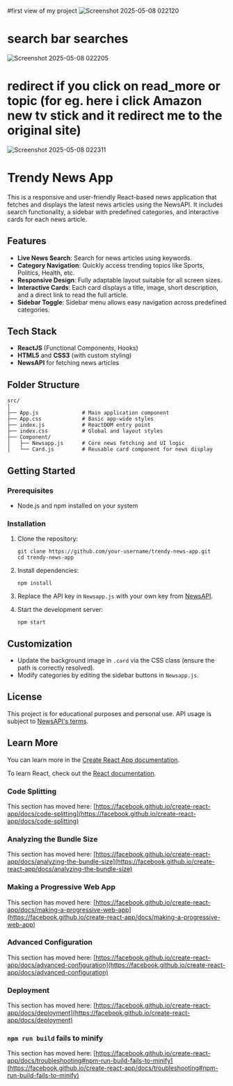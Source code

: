 #first view of my project
![Screenshot 2025-05-08 022120](https://github.com/user-attachments/assets/68aa6713-152f-4917-b806-95211054fa6d)
# search bar searches
![Screenshot 2025-05-08 022205](https://github.com/user-attachments/assets/ed2f2fdb-db74-4a2c-87df-4e05da3275b0)
# redirect if you click on read_more or topic (for eg. here i click Amazon new tv stick and it redirect me to the original site)
![Screenshot 2025-05-08 022311](https://github.com/user-attachments/assets/701b4f57-4103-4493-9bcb-0675589a47c7)




# Trendy News App

This is a responsive and user-friendly React-based news application that fetches and displays the latest news articles using the NewsAPI. It includes search functionality, a sidebar with predefined categories, and interactive cards for each news article.

## Features

- **Live News Search**: Search for news articles using keywords.
- **Category Navigation**: Quickly access trending topics like Sports, Politics, Health, etc.
- **Responsive Design**: Fully adaptable layout suitable for all screen sizes.
- **Interactive Cards**: Each card displays a title, image, short description, and a direct link to read the full article.
- **Sidebar Toggle**: Sidebar menu allows easy navigation across predefined categories.

## Tech Stack

- **ReactJS** (Functional Components, Hooks)
- **HTML5** and **CSS3** (with custom styling)
- **NewsAPI** for fetching news articles

## Folder Structure

```
src/
│
├── App.js              # Main application component
├── App.css             # Basic app-wide styles
├── index.js            # ReactDOM entry point
├── index.css           # Global and layout styles
├── Component/
│   ├── Newsapp.js      # Core news fetching and UI logic
│   └── Card.js         # Reusable card component for news display
```

## Getting Started

### Prerequisites

- Node.js and npm installed on your system

### Installation

1. Clone the repository:
   ```
   git clone https://github.com/your-username/trendy-news-app.git
   cd trendy-news-app
   ```

2. Install dependencies:
   ```
   npm install
   ```

3. Replace the API key in `Newsapp.js` with your own key from [NewsAPI](https://newsapi.org/).

4. Start the development server:
   ```
   npm start
## Customization

- Update the background image in `.card` via the CSS class (ensure the path is correctly resolved).
- Modify categories by editing the sidebar buttons in `Newsapp.js`.

## License

This project is for educational purposes and personal use. API usage is subject to [NewsAPI's terms](https://newsapi.org/terms).


## Learn More

You can learn more in the [Create React App documentation](https://facebook.github.io/create-react-app/docs/getting-started).

To learn React, check out the [React documentation](https://reactjs.org/).

### Code Splitting

This section has moved here: [https://facebook.github.io/create-react-app/docs/code-splitting](https://facebook.github.io/create-react-app/docs/code-splitting)

### Analyzing the Bundle Size

This section has moved here: [https://facebook.github.io/create-react-app/docs/analyzing-the-bundle-size](https://facebook.github.io/create-react-app/docs/analyzing-the-bundle-size)

### Making a Progressive Web App

This section has moved here: [https://facebook.github.io/create-react-app/docs/making-a-progressive-web-app](https://facebook.github.io/create-react-app/docs/making-a-progressive-web-app)

### Advanced Configuration

This section has moved here: [https://facebook.github.io/create-react-app/docs/advanced-configuration](https://facebook.github.io/create-react-app/docs/advanced-configuration)

### Deployment

This section has moved here: [https://facebook.github.io/create-react-app/docs/deployment](https://facebook.github.io/create-react-app/docs/deployment)

### `npm run build` fails to minify

This section has moved here: [https://facebook.github.io/create-react-app/docs/troubleshooting#npm-run-build-fails-to-minify](https://facebook.github.io/create-react-app/docs/troubleshooting#npm-run-build-fails-to-minify)
